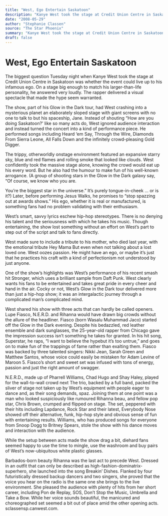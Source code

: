 ```yaml
---
title: "West, Ego Entertain Saskatoon"
description: "Kanye West took the stage at Credit Union Centre in Saskatoon. On a stage big enough to match his larger-than-life personality, he answered very loudly. The show, part of his Glow in the Dark tour, ha..."
date: "2008-05-29"
author: "Stephanie Classen"
source: "The Star Phoenix"
summary: "Kanye West took the stage at Credit Union Centre in Saskatoon. On a stage big enough to match his larger-than-life personality, he answered very loudly. The show, part of his Glow in the Dark tour, had West crashing into a mysterious planet an elaborately sloped stage."
draft: false
---
```


# West, Ego Entertain Saskatoon

The biggest question Tuesday night when Kanye West took the stage at Credit Union Centre in Saskatoon was whether the event could live up to his infamous ego. On a stage big enough to match his larger-than-life personality, he answered very loudly. The rapper delivered a visual spectacle that made the hype seem warranted. 

The show, part of his Glow in the Dark tour, had West crashing into a mysterious planet an elaborately sloped stage with giant screens with no one to talk to but his spaceship, Jane. Instead of shouting “How are you doing Saskatoon?’ like so many acts do, West ignored audience interaction and instead turned the concert into a kind of performance piece. He performed songs including Heard ‘em Say, Through the Wire, Diamonds From Sierra Leone, All Falls Down and the infinitely crowd-pleasing Gold Digger. 

The trippy, otherworldly onstage environment featured an expansive starry sky, blue and red flames and rolling smoke that looked like clouds. West confidently took the massive stage alone, knowing the crowd would eat up his every word. But he also had the humour to make fun of his well-known arrogance. (A group of shooting stars in the Glow in the Dark galaxy say, “Of course, we know who you are.

You’re the biggest star in the universe.” It’s purely tongue-in-cheek ... or is it?) Later, before performing Jesus Walks, he promises to “stop spazzing out at awards shows.” His ego, whether it is real or manufactured, is something fans had no problem validating with their enthusiasm. 

West’s smart, savvy lyrics eschew hip-hop stereotypes. There is no denying his talent and the seriousness with which he takes his music. Though entertaining, the show lost something without an effort on West’s part to step out of the script and talk to fans directly.

West made sure to include a tribute to his mother, who died last year, with the emotional tribute Hey Mama But even when not talking about a lost loved one. West oozes passion. He might have an ego, or maybe it’s just that he practices his craft with a kind of perfectionism not understood by just anyone.

One of the show’s highlights was West’s performance of his recent smash hit Stronger, which uses a brilliant sample from Daft Punk. West clearly wants his fans to be entertained and takes great pride in every cheer and hand in the air. Cocky or not, West’s Glow in the Dark tour delivered more than just a hip-hop show; it was an intergalactic journey through a complicated man’s complicated mind. 

West shared his show with three acts that can hardly be called openers. Lupe Fiasco, N.E.R.D. and Rihanna would have drawn big crowds without the allure of the headliner. Fiasco (born Wasalu Muhammad Jaco) started off the Glow in the Dark evening. Despite his bedazzled, red leather ensemble and dark sunglasses, the 25-year-old rapper from Chicago gave the impression success isn’t something he takes for granted. In his hit song, Superstar, he raps, “I want to believe the hypebut it’s too untrue,” and goes on to make fun of the trappings of fame rather than exalting them. Fiasco was backed by three talented singers: Nikki Jean, Sarah Green and Matthew Santos, whose voice could easily be mistaken for Adam Levine of Maroon 5. Fiasco’s short and sweet set was infused with tons of energy, passion and just the right amount of swagger.

N.E.R.D., made up of Pharrell Williams, Chad Hugo and Shay Haley, played for the wall-to-wall crowd next The trio, backed by a full band, packed the sliver of stage not taken up by West’s equipment with people eager to dance and, as their song demands, spaz. Joining them at one point was a man who looked suspiciously like rumoured Rihanna beau, and fellow pop star, Chris Brown, crumped and flipped on stage. The set, peppered with their hits including Lapdance, Rock Star and their latest, Everybody Nose showed off their alternative, funk, hip-hop style and obvious sense of fun with entertaining results. Williams, who has produced songs for everyone from Snoop Dogg to Britney Spears, stole the show with his dance moves and interaction with the audience.

While the setup between acts made the show drag a bit, diehard fans seemed happy to use the time to mingle, use the washroom and buy pairs of West’s now-ubiquitous white plastic glasses.

Barbados-born beauty Rihanna was the last act to precede West. Dressed in an outfit that can only be described as high-fashion-dominatrix-superhero, she launched into the song Breakin’ Dishes. Flanked by four futuristically dressed backup dancers and two singers, she proved that the voice you hear on the radio is the same one she brings to the live environment. She pleased the audience with plenty of hits from her short career, including Pon de Replay, SOS, Don’t Stop the Music, Umbrella and Take a Bow. While her voice sounds beautiful, the manicured and choreographed set seemed a bit out of place amid the other opening acts. sclassensp.canwest.com.
